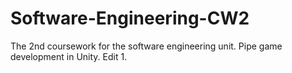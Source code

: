 # Software-Engineering-CW2
The 2nd coursework for the software engineering unit. Pipe game development in Unity.
Edit 1.